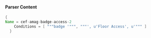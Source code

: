 #### Parser Content
```Java
{
Name = cef-amag-badge-access-2
    Conditions = [ """badge '""", """', u'Floor Access', u'""" ]
  }
```